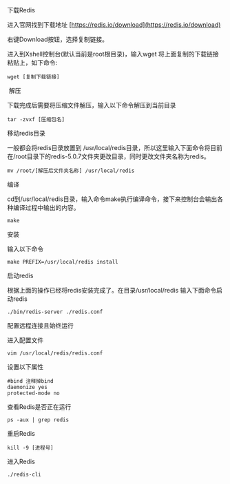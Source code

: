 下载Redis

进入官网找到下载地址 [https://redis.io/download](https://redis.io/download)

右键Download按钮，选择复制链接。

进入到Xshell控制台(默认当前是root根目录)，输入wget 将上面复制的下载链接粘贴上，如下命令:

```
wget [复制下载链接]
```

 解压

下载完成后需要将压缩文件解压，输入以下命令解压到当前目录

```
tar -zvxf [压缩包名]
```

移动redis目录

一般都会将redis目录放置到 /usr/local/redis目录，所以这里输入下面命令将目前在/root目录下的redis-5.0.7文件夹更改目录，同时更改文件夹名称为redis。

```
mv /root/[解压后文件夹名称] /usr/local/redis
```

编译

cd到/usr/local/redis目录，输入命令make执行编译命令，接下来控制台会输出各种编译过程中输出的内容。

```
make
```

安装

输入以下命令

```
make PREFIX=/usr/local/redis install
```

启动redis

根据上面的操作已经将redis安装完成了。在目录/usr/local/redis 输入下面命令启动redis

```
./bin/redis-server ./redis.conf
```

配置远程连接且始终运行

进入配置文件

```
vim /usr/local/redis/redis.conf
```

设置以下属性

```
#bind 注释掉bind 
daemonize yes 
protected-mode no
```

查看Redis是否正在运行

```
ps -aux | grep redis
```

重启Redis

```
kill -9 [进程号]
```

进入Redis

```
./redis-cli
```